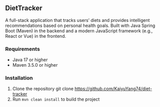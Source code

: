 ## DietTracker

A full-stack application that tracks users’ diets and provides intelligent recommendations based on personal health goals. Built with Java Spring Boot (Maven) in the backend and a modern JavaScript framework (e.g., React or Vue) in the frontend.

### Requirements

- Java 17 or higher
- Maven 3.5.0 or higher

### Installation

1. Clone the repository
   git clone https://github.com/KaiyuYang74/diet-tracker
2. Run `mvn clean install` to build the project



